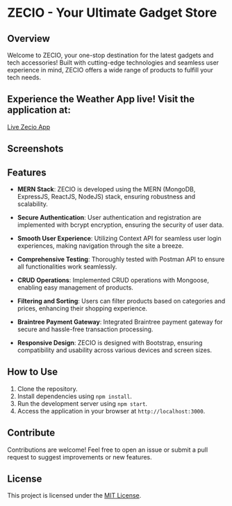 # ZECIO - Your Ultimate Gadget Store

## Overview

Welcome to ZECIO, your one-stop destination for the latest gadgets and tech accessories! Built with cutting-edge technologies and seamless user experience in mind, ZECIO offers a wide range of products to fulfill your tech needs.

## Experience the Weather App live! Visit the application at:

[Live Zecio App](https://zecio.cyclic.app/)

## Screenshots



## Features

- **MERN Stack**: ZECIO is developed using the MERN (MongoDB, ExpressJS, ReactJS, NodeJS) stack, ensuring robustness and scalability.
  
- **Secure Authentication**: User authentication and registration are implemented with bcrypt encryption, ensuring the security of user data.

- **Smooth User Experience**: Utilizing Context API for seamless user login experiences, making navigation through the site a breeze.

- **Comprehensive Testing**: Thoroughly tested with Postman API to ensure all functionalities work seamlessly.

- **CRUD Operations**: Implemented CRUD operations with Mongoose, enabling easy management of products.

- **Filtering and Sorting**: Users can filter products based on categories and prices, enhancing their shopping experience.

- **Braintree Payment Gateway**: Integrated Braintree payment gateway for secure and hassle-free transaction processing.

- **Responsive Design**: ZECIO is designed with Bootstrap, ensuring compatibility and usability across various devices and screen sizes.

## How to Use

1. Clone the repository.
2. Install dependencies using `npm install`.
3. Run the development server using `npm start`.
4. Access the application in your browser at `http://localhost:3000`.

## Contribute

Contributions are welcome! Feel free to open an issue or submit a pull request to suggest improvements or new features.

## License

This project is licensed under the [MIT License](LICENSE).

